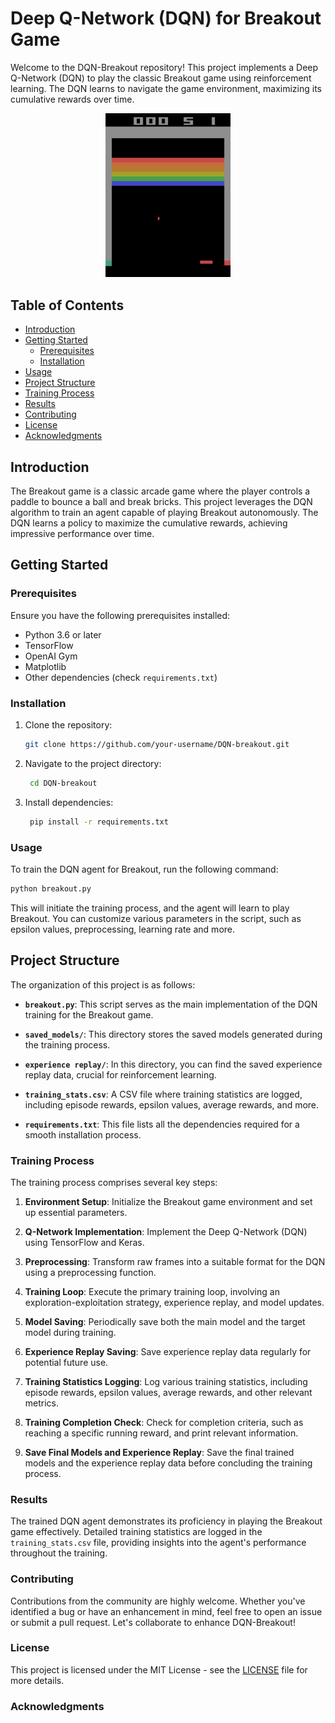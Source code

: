 # Deep Q-Network (DQN) for Breakout Game

Welcome to the DQN-Breakout repository! This project implements a Deep Q-Network (DQN) to play the classic Breakout game using reinforcement learning. The DQN learns to navigate the game environment, maximizing its cumulative rewards over time.

<div align="center">
  <img src="https://github.com/francesco-fortunato/DQN-breakout/blob/main/recordings/ATARI_Breakout_Eval_model_21000_reward_311.gif" alt="Breakout Agent" width="200">
</div>

## Table of Contents

- [Introduction](#introduction)
- [Getting Started](#getting-started)
  - [Prerequisites](#prerequisites)
  - [Installation](#installation)
- [Usage](#usage)
- [Project Structure](#project-structure)
- [Training Process](#training-process)
- [Results](#results)
- [Contributing](#contributing)
- [License](#license)
- [Acknowledgments](#acknowledgments)

## Introduction

The Breakout game is a classic arcade game where the player controls a paddle to bounce a ball and break bricks. This project leverages the DQN algorithm to train an agent capable of playing Breakout autonomously. The DQN learns a policy to maximize the cumulative rewards, achieving impressive performance over time.

## Getting Started

### Prerequisites

Ensure you have the following prerequisites installed:

- Python 3.6 or later
- TensorFlow
- OpenAI Gym
- Matplotlib
- Other dependencies (check `requirements.txt`)

### Installation

1. Clone the repository:

   ```bash
   git clone https://github.com/your-username/DQN-breakout.git
   ```

2. Navigate to the project directory:

    ```bash
     cd DQN-breakout
     ```

4. Install dependencies:

    ```bash
     pip install -r requirements.txt
     ```

### Usage

To train the DQN agent for Breakout, run the following command:
```bash
python breakout.py
```
This will initiate the training process, and the agent will learn to play Breakout. You can customize various parameters in the script, such as epsilon values, preprocessing, learning rate and more.

## Project Structure

The organization of this project is as follows:

- **`breakout.py`**: This script serves as the main implementation of the DQN training for the Breakout game.

- **`saved_models/`**: This directory stores the saved models generated during the training process.

- **`experience replay/`**: In this directory, you can find the saved experience replay data, crucial for reinforcement learning.

- **`training_stats.csv`**: A CSV file where training statistics are logged, including episode rewards, epsilon values, average rewards, and more.

- **`requirements.txt`**: This file lists all the dependencies required for a smooth installation process.

### Training Process

The training process comprises several key steps:

1. **Environment Setup**: Initialize the Breakout game environment and set up essential parameters.

2. **Q-Network Implementation**: Implement the Deep Q-Network (DQN) using TensorFlow and Keras.

3. **Preprocessing**: Transform raw frames into a suitable format for the DQN using a preprocessing function.

4. **Training Loop**: Execute the primary training loop, involving an exploration-exploitation strategy, experience replay, and model updates.

5. **Model Saving**: Periodically save both the main model and the target model during training.

6. **Experience Replay Saving**: Save experience replay data regularly for potential future use.

7. **Training Statistics Logging**: Log various training statistics, including episode rewards, epsilon values, average rewards, and other relevant metrics.

8. **Training Completion Check**: Check for completion criteria, such as reaching a specific running reward, and print relevant information.

9. **Save Final Models and Experience Replay**: Save the final trained models and the experience replay data before concluding the training process.

### Results

The trained DQN agent demonstrates its proficiency in playing the Breakout game effectively. Detailed training statistics are logged in the `training_stats.csv` file, providing insights into the agent's performance throughout the training.

### Contributing

Contributions from the community are highly welcome. Whether you've identified a bug or have an enhancement in mind, feel free to open an issue or submit a pull request. Let's collaborate to enhance DQN-Breakout!

### License

This project is licensed under the MIT License - see the [LICENSE](LICENSE) file for more details.

### Acknowledgments

